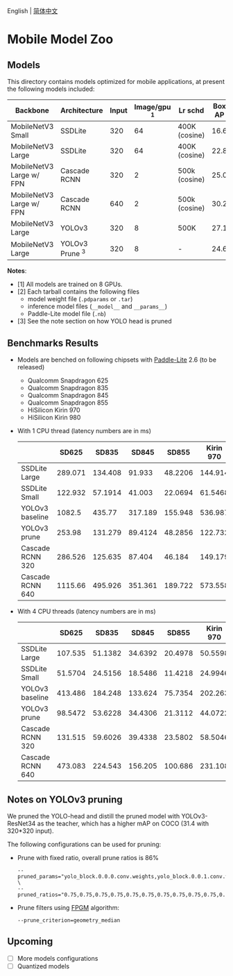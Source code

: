 English | [简体中文](README.md)

# Mobile Model Zoo


## Models

This directory contains models optimized for mobile applications, at present the following models included:

| Backbone                 | Architecture              | Input | Image/gpu <sup>1</sup> | Lr schd       | Box AP | Download <sup>2</sup> |
|--------------------------|---------------------------|-------|------------------------|---------------|--------|-----------------------|
| MobileNetV3 Small        | SSDLite                   | 320   | 64                     | 400K (cosine) | 16.6   | [Link](https://paddlemodels.bj.bcebos.com/object_detection/ssdlite_mobilenet_v3_small.tar.gz) |
| MobileNetV3 Large        | SSDLite                   | 320   | 64                     | 400K (cosine) | 22.8   | [Link](https://paddlemodels.bj.bcebos.com/object_detection/ssdlite_mobilenet_v3_large.tar.gz) |
| MobileNetV3 Large w/ FPN | Cascade RCNN              | 320   | 2                      | 500k (cosine) | 25.0   | [Link](https://paddlemodels.bj.bcebos.com/object_detection/cascade_rcnn_mobilenetv3_fpn_320.tar.gz) |
| MobileNetV3 Large w/ FPN | Cascade RCNN              | 640   | 2                      | 500k (cosine) | 30.2   | [Link](https://paddlemodels.bj.bcebos.com/object_detection/cascade_rcnn_mobilenetv3_fpn_640.tar.gz) |
| MobileNetV3 Large        | YOLOv3                    | 320   | 8                      | 500K          | 27.1   | [Link](https://paddlemodels.bj.bcebos.com/object_detection/yolov3_mobilenet_v3.tar.gz) |
| MobileNetV3 Large        | YOLOv3 Prune <sup>3</sup> | 320   | 8                      | -             | 24.6   | [Link](https://paddlemodels.bj.bcebos.com/object_detection/yolov3_mobilenet_v3_prune86_FPGM_320.tar.gz) |

**Notes**:

-   <a name="gpu">[1]</a> All models are trained on 8 GPUs.
-   <a name="tarball">[2]</a> Each tarball contains the following files
    -  model weight file (`.pdparams` or `.tar`)
    -  inference model files (`__model__` and `__params__`)
    -  Paddle-Lite model file (`.nb`)
-   <a name="prune">[3]</a> See the note section on how YOLO head is pruned


## Benchmarks Results

-   Models are benched on following chipsets with [Paddle-Lite](https://github.com/PaddlePaddle/Paddle-Lite) 2.6 (to be released)
    -   Qualcomm Snapdragon 625
    -   Qualcomm Snapdragon 835
    -   Qualcomm Snapdragon 845
    -   Qualcomm Snapdragon 855
    -   HiSilicon Kirin 970
    -   HiSilicon Kirin 980
-   With 1 CPU thread (latency numbers are in ms)

    |                  | SD625   | SD835   | SD845   | SD855   | Kirin 970 | Kirin 980 |
    |------------------|---------|---------|---------|---------|-----------|-----------|
    | SSDLite Large    | 289.071 | 134.408 | 91.933  | 48.2206 | 144.914   | 55.1186   |
    | SSDLite Small    | 122.932 | 57.1914 | 41.003  | 22.0694 | 61.5468   | 25.2106   |
    | YOLOv3 baseline  | 1082.5  | 435.77  | 317.189 | 155.948 | 536.987   | 178.999   |
    | YOLOv3 prune     | 253.98  | 131.279 | 89.4124 | 48.2856 | 122.732   | 55.8626   |
    | Cascade RCNN 320 | 286.526 | 125.635 | 87.404  | 46.184  | 149.179   | 52.9994   |
    | Cascade RCNN 640 | 1115.66 | 495.926 | 351.361 | 189.722 | 573.558   | 207.917   |
-   With 4 CPU threads (latency numbers are in ms)

    |                  | SD625   | SD835   | SD845   | SD855   | Kirin 970 | Kirin 980 |
    |------------------|---------|---------|---------|---------|-----------|-----------|
    | SSDLite Large    | 107.535 | 51.1382 | 34.6392 | 20.4978 | 50.5598   | 24.5318   |
    | SSDLite Small    | 51.5704 | 24.5156 | 18.5486 | 11.4218 | 24.9946   | 16.7158   |
    | YOLOv3 baseline  | 413.486 | 184.248 | 133.624 | 75.7354 | 202.263   | 126.435   |
    | YOLOv3 prune     | 98.5472 | 53.6228 | 34.4306 | 21.3112 | 44.0722   | 31.201    |
    | Cascade RCNN 320 | 131.515 | 59.6026 | 39.4338 | 23.5802 | 58.5046   | 36.9486   |
    | Cascade RCNN 640 | 473.083 | 224.543 | 156.205 | 100.686 | 231.108   | 138.391   |


## Notes on YOLOv3 pruning

We pruned the YOLO-head and distill the pruned model with YOLOv3-ResNet34 as the teacher, which has a higher mAP on COCO (31.4 with 320\*320 input).

The following configurations can be used for pruning:

-   Prune with fixed ratio, overall prune ratios is 86%

    ```shell
    --pruned_params="yolo_block.0.0.0.conv.weights,yolo_block.0.0.1.conv.weights,yolo_block.0.1.0.conv.weights,yolo_block.0.1.1.conv.weights,yolo_block.0.2.conv.weights,yolo_block.0.tip.conv.weights,yolo_block.1.0.0.conv.weights,yolo_block.1.0.1.conv.weights,yolo_block.1.1.0.conv.weights,yolo_block.1.1.1.conv.weights,yolo_block.1.2.conv.weights,yolo_block.1.tip.conv.weights,yolo_block.2.0.0.conv.weights,yolo_block.2.0.1.conv.weights,yolo_block.2.1.0.conv.weights,yolo_block.2.1.1.conv.weights,yolo_block.2.2.conv.weights,yolo_block.2.tip.conv.weights" \
    --pruned_ratios="0.75,0.75,0.75,0.75,0.75,0.75,0.75,0.75,0.75,0.75,0.75,0.75,0.875,0.875,0.875,0.875,0.875,0.875"
    ```
-   Prune filters using [FPGM](https://arxiv.org/abs/1811.00250) algorithm:

    ```shell
    --prune_criterion=geometry_median
    ```


## Upcoming

-   [ ] More models configurations
-   [ ] Quantized models
